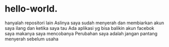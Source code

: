 # hello-world.
hanyalah repositori lain
Aslinya saya sudah menyerah dan membiarkan akun saya ilang dan ketika saya tau 
Ada aplikasi yg bisa balikin akun facebok saya makanya saya mencobanya
Perubahan saya adalah jangan pantang menyerah sebelum usaha
